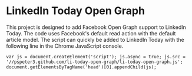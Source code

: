 # LinkedIn Today Open Graph

This project is designed to add Facebook Open Graph support to LinkedIn Today.
The code uses Facebook's default read action with the default article model. The
script can quickly be added to LinkedIn Today with the following line in the
Chrome JavaScript console.

	var js = document.createElement('script'); js.async = true; js.src = '//pspeter3.github.com/li-today-open-graph/li-today-open-graph.js'; document.getElementsByTagName('head')[0].appendChild(js);